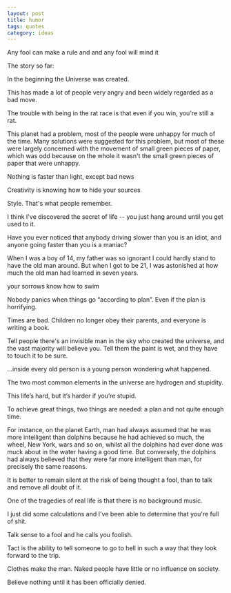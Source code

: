 ```yaml
---
layout: post
title: humor
tags: quotes
category: ideas
--- 
```



Any fool can make a rule and and any fool will mind it


The story so far:

In the beginning the Universe was created. 

This has made a lot of people very angry and been widely regarded as a bad move.


The trouble with being in the rat race is that even if you win, you're still a rat.

This planet had a problem, most of the people were unhappy for much of the time. Many solutions were suggested for this problem, but most of these were largely concerned with the movement of small green pieces of paper, which was odd because on the whole it wasn't the small green pieces of paper that were unhappy.


Nothing is faster than light, except bad news


Creativity is knowing how to hide your sources


Style. That's what people remember.


I think I've discovered the secret of life -- you just hang around until you get used to it.


Have you ever noticed that anybody driving slower than you is an idiot, and anyone going faster than you is a maniac?


When I was a boy of 14, my father was so ignorant I could hardly stand to have the old man around. But when I got to be 21, I was astonished at how much the old man had learned in seven years.

your sorrows know how to swim 

Nobody panics when things go “according to plan”. Even if the plan is horrifying.

Times are bad. Children no longer obey their parents, and everyone is writing a book.


Tell people there's an invisible man in the sky who created the universe, and the vast majority will believe you. Tell them the paint is wet, and they have to touch it to be sure.


...inside every old person is a young person wondering what happened.


The two most common elements in the universe are hydrogen and stupidity.


This life’s hard, but it’s harder if you’re stupid.


To achieve great things, two things are needed: a plan and not quite enough time.

For instance, on the planet Earth, man had always assumed that he was more intelligent than dolphins 
because he had achieved so much, the wheel, New York, wars and so on, whilst all the dolphins had ever done was muck about in the water having a good time. But conversely, the dolphins had always believed that they were far more intelligent than man, for precisely the same reasons.


It is better to remain silent at the risk of being thought a fool, than to talk and remove all doubt of it.

One of the tragedies of real life is that there is no background music.

I just did some calculations and I've been able to determine that you're full of shit.

Talk sense to a fool and he calls you foolish.

Tact is the ability to tell someone to go to hell in such a way that they look forward to the trip.

Clothes make the man. Naked people have little or no influence on society.

Believe nothing until it has been officially denied.

